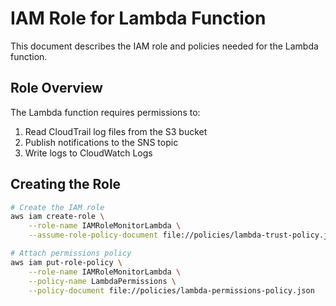 # IAM Role for Lambda Function

This document describes the IAM role and policies needed for the Lambda function.

## Role Overview

The Lambda function requires permissions to:
1. Read CloudTrail log files from the S3 bucket
2. Publish notifications to the SNS topic
3. Write logs to CloudWatch Logs

## Creating the Role

```bash
# Create the IAM role
aws iam create-role \
    --role-name IAMRoleMonitorLambda \
    --assume-role-policy-document file://policies/lambda-trust-policy.json

# Attach permissions policy
aws iam put-role-policy \
    --role-name IAMRoleMonitorLambda \
    --policy-name LambdaPermissions \
    --policy-document file://policies/lambda-permissions-policy.json
